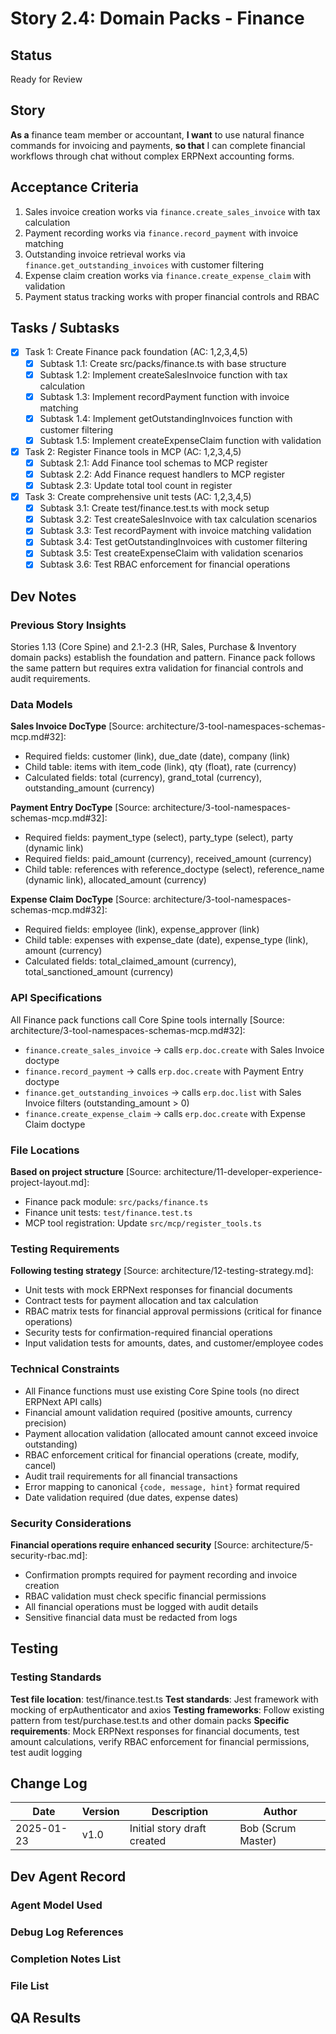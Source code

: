 # <!-- Powered by BMAD™ Core -->

# Story 2.4: Domain Packs - Finance

## Status
Ready for Review

## Story
**As a** finance team member or accountant,
**I want** to use natural finance commands for invoicing and payments,
**so that** I can complete financial workflows through chat without complex ERPNext accounting forms.

## Acceptance Criteria
1. Sales invoice creation works via `finance.create_sales_invoice` with tax calculation
2. Payment recording works via `finance.record_payment` with invoice matching
3. Outstanding invoice retrieval works via `finance.get_outstanding_invoices` with customer filtering
4. Expense claim creation works via `finance.create_expense_claim` with validation
5. Payment status tracking works with proper financial controls and RBAC

## Tasks / Subtasks
- [x] Task 1: Create Finance pack foundation (AC: 1,2,3,4,5)
  - [x] Subtask 1.1: Create src/packs/finance.ts with base structure
  - [x] Subtask 1.2: Implement createSalesInvoice function with tax calculation
  - [x] Subtask 1.3: Implement recordPayment function with invoice matching
  - [x] Subtask 1.4: Implement getOutstandingInvoices function with customer filtering
  - [x] Subtask 1.5: Implement createExpenseClaim function with validation
- [x] Task 2: Register Finance tools in MCP (AC: 1,2,3,4,5)
  - [x] Subtask 2.1: Add Finance tool schemas to MCP register
  - [x] Subtask 2.2: Add Finance request handlers to MCP register
  - [x] Subtask 2.3: Update total tool count in register
- [x] Task 3: Create comprehensive unit tests (AC: 1,2,3,4,5)
  - [x] Subtask 3.1: Create test/finance.test.ts with mock setup
  - [x] Subtask 3.2: Test createSalesInvoice with tax calculation scenarios
  - [x] Subtask 3.3: Test recordPayment with invoice matching validation
  - [x] Subtask 3.4: Test getOutstandingInvoices with customer filtering
  - [x] Subtask 3.5: Test createExpenseClaim with validation scenarios
  - [x] Subtask 3.6: Test RBAC enforcement for financial operations

## Dev Notes

### Previous Story Insights
Stories 1.13 (Core Spine) and 2.1-2.3 (HR, Sales, Purchase & Inventory domain packs) establish the foundation and pattern. Finance pack follows the same pattern but requires extra validation for financial controls and audit requirements.

### Data Models
**Sales Invoice DocType** [Source: architecture/3-tool-namespaces-schemas-mcp.md#32]:
- Required fields: customer (link), due_date (date), company (link)
- Child table: items with item_code (link), qty (float), rate (currency)
- Calculated fields: total (currency), grand_total (currency), outstanding_amount (currency)

**Payment Entry DocType** [Source: architecture/3-tool-namespaces-schemas-mcp.md#32]:
- Required fields: payment_type (select), party_type (select), party (dynamic link)
- Required fields: paid_amount (currency), received_amount (currency)
- Child table: references with reference_doctype (select), reference_name (dynamic link), allocated_amount (currency)

**Expense Claim DocType** [Source: architecture/3-tool-namespaces-schemas-mcp.md#32]:
- Required fields: employee (link), expense_approver (link)
- Child table: expenses with expense_date (date), expense_type (link), amount (currency)
- Calculated fields: total_claimed_amount (currency), total_sanctioned_amount (currency)

### API Specifications
All Finance pack functions call Core Spine tools internally [Source: architecture/3-tool-namespaces-schemas-mcp.md#32]:
- `finance.create_sales_invoice` → calls `erp.doc.create` with Sales Invoice doctype
- `finance.record_payment` → calls `erp.doc.create` with Payment Entry doctype
- `finance.get_outstanding_invoices` → calls `erp.doc.list` with Sales Invoice filters (outstanding_amount > 0)
- `finance.create_expense_claim` → calls `erp.doc.create` with Expense Claim doctype

### File Locations
**Based on project structure** [Source: architecture/11-developer-experience-project-layout.md]:
- Finance pack module: `src/packs/finance.ts`
- Finance unit tests: `test/finance.test.ts`
- MCP tool registration: Update `src/mcp/register_tools.ts`

### Testing Requirements
**Following testing strategy** [Source: architecture/12-testing-strategy.md]:
- Unit tests with mock ERPNext responses for financial documents
- Contract tests for payment allocation and tax calculation
- RBAC matrix tests for financial approval permissions (critical for finance operations)
- Security tests for confirmation-required financial operations
- Input validation tests for amounts, dates, and customer/employee codes

### Technical Constraints
- All Finance functions must use existing Core Spine tools (no direct ERPNext API calls)
- Financial amount validation required (positive amounts, currency precision)
- Payment allocation validation (allocated amount cannot exceed invoice outstanding)
- RBAC enforcement critical for financial operations (create, modify, cancel)
- Audit trail requirements for all financial transactions
- Error mapping to canonical `{code, message, hint}` format required
- Date validation required (due dates, expense dates)

### Security Considerations
**Financial operations require enhanced security** [Source: architecture/5-security-rbac.md]:
- Confirmation prompts required for payment recording and invoice creation
- RBAC validation must check specific financial permissions
- All financial operations must be logged with audit details
- Sensitive financial data must be redacted from logs

## Testing

### Testing Standards
**Test file location**: test/finance.test.ts
**Test standards**: Jest framework with mocking of erpAuthenticator and axios
**Testing frameworks**: Follow existing pattern from test/purchase.test.ts and other domain packs
**Specific requirements**: Mock ERPNext responses for financial documents, test amount calculations, verify RBAC enforcement for financial permissions, test audit logging

## Change Log

| Date | Version | Description | Author |
|------|---------|-------------|---------|
| 2025-01-23 | v1.0 | Initial story draft created | Bob (Scrum Master) |

## Dev Agent Record

### Agent Model Used

### Debug Log References

### Completion Notes List

### File List

## QA Results